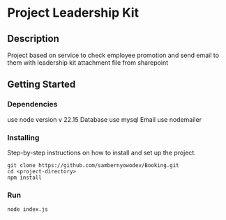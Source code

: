# Project Leadership Kit

## Description

Project based on service to check employee promotion and send email to them with leadership kit attachment file from sharepoint

## Getting Started

### Dependencies

use node version v 22.15
Database use mysql
Email use nodemailer

### Installing

Step-by-step instructions on how to install and set up the project.

```shell
git clone https://github.com/sambernyowodev/Booking.git
cd <project-directory>
npm install
```

### Run
```
node index.js
```

